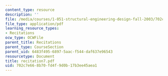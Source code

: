 ```yaml
---
content_type: resource
description: ''
file: /media/courses/1-051-structural-engineering-design-fall-2003/702c7e668b70fd4f9d0b17b3ee45aea1_recitation7.pdf
file_type: application/pdf
learning_resource_types:
- Recitations
ocw_type: OCWFile
parent_title: Recitations
parent_type: CourseSection
parent_uid: 6483f495-6897-5aac-f544-daf637e96543
resourcetype: Document
title: recitation7.pdf
uid: 702c7e66-8b70-fd4f-9d0b-17b3ee45aea1
---
```


